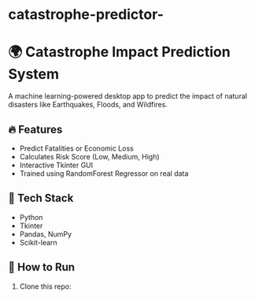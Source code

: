 # catastrophe-predictor-



# 🌍 Catastrophe Impact Prediction System

A machine learning-powered desktop app to predict the impact of natural disasters like Earthquakes, Floods, and Wildfires.

## 🔥 Features
- Predict Fatalities or Economic Loss
- Calculates Risk Score (Low, Medium, High)
- Interactive Tkinter GUI
- Trained using RandomForest Regressor on real data

## 🧠 Tech Stack
- Python
- Tkinter
- Pandas, NumPy
- Scikit-learn

## 🚀 How to Run
1. Clone this repo:
